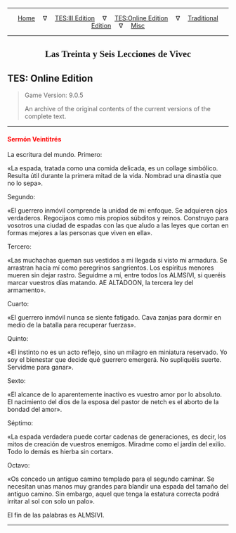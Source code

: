 
---

<!-- Jekyll Page Links -->

<center>
<a href="../../../../index.html">Home</a>
&emsp;&nabla;&emsp;
<a href="../../../index-tes3.html">TES:III Edition</a>
&emsp;&nabla;&emsp;
<a href="../../../index-teso.html">TES:Online Edition</a>
&emsp;&nabla;&emsp;
<a href="../../../index-traditional.html">Traditional Edition</a>
&emsp;&nabla;&emsp;
<a href="../../../index-misc.html">Misc</a>
</center>

<!-- Markdown Body Below: -->

---

<center>
<h2><span style="font-family:Georgia">Las Treinta y Seis Lecciones de Vivec</span></h2>
</center>

## TES: Online Edition

> Game Version: 9.0.5
>
> An archive of the original contents of the current versions of the complete text.

---

#### <span style="color:red">Sermón Veintitrés</span>

La escritura del mundo. Primero:

«La espada, tratada como una comida delicada, es un collage simbólico. Resulta útil durante la primera mitad de la vida. Nombrad una dinastía que no lo sepa».

Segundo:

«El guerrero inmóvil comprende la unidad de mi enfoque. Se adquieren ojos verdaderos. Regocijaos como mis propios súbditos y reinos. Construyo para vosotros una ciudad de espadas con las que aludo a las leyes que cortan en formas mejores a las personas que viven en ella».

Tercero:

«Las muchachas queman sus vestidos a mi llegada si visto mi armadura. Se arrastran hacia mí como peregrinos sangrientos. Los espíritus menores mueren sin dejar rastro. Seguidme a mí, entre todos los ALMSIVI, si queréis marcar vuestros días matando. AE ALTADOON, la tercera ley del armamento».

Cuarto:

«El guerrero inmóvil nunca se siente fatigado. Cava zanjas para dormir en medio de la batalla para recuperar fuerzas».

Quinto:

«El instinto no es un acto reflejo, sino un milagro en miniatura reservado. Yo soy el bienestar que decide qué guerrero emergerá. No supliquéis suerte. Servidme para ganar».

Sexto:

«El alcance de lo aparentemente inactivo es vuestro amor por lo absoluto. El nacimiento del dios de la esposa del pastor de netch es el aborto de la bondad del amor».

Séptimo:

«La espada verdadera puede cortar cadenas de generaciones, es decir, los mitos de creación de vuestros enemigos. Miradme como el jardín del exilio. Todo lo demás es hierba sin cortar».

Octavo:

«Os concedo un antiguo camino templado para el segundo caminar. Se necesitan unas manos muy grandes para blandir una espada del tamaño del antiguo camino. Sin embargo, aquel que tenga la estatura correcta podrá irritar al sol con solo un palo».

El fin de las palabras es ALMSIVI.

---
